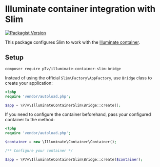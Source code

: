 # Illuminate container integration with Slim

[![Packagist Version](https://img.shields.io/packagist/v/p7v/illuminate-container-slim-bridge)](https://packagist.org/packages/p7v/illuminate-container-slim-bridge)

This package configures Slim to work with the [Illuminate container](https://laravel.com/docs/container).

## Setup

```
composer require p7v/illuminate-container-slim-bridge
```

Instead of using the official `Slim\Factory\AppFactory`, use `Bridge` class to create your application:

```php
<?php
require 'vendor/autoload.php';

$app = \P7v\IlluminateContainerSlim\Bridge::create();
```

If you need to configure the container beforehand, pass your configured container to the method:

```php
<?php
require 'vendor/autoload.php';

$container = new \Illuminate\Container\Container();

/** Configure your container */

$app = \P7v\IlluminateContainerSlim\Bridge::create($container);
```
